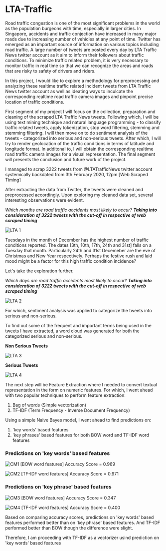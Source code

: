 # LTA-Traffic

Road traffic congestion is one of the most significant problems in the world as the population burgeons with time, especially in larger cities. In Singapore, accidents and traffic conjection have increased in many major roads due to increasing number of vehicles at any point of time. Twitter has emerged as an important source of information on various topics including road traffic. A large number of tweets are posted every day by LTA Traffic News twitter account as it aim to inform their followers about traffic conditions. To minimize traffic related problem, it is very necessary to monitor traffic in real time so that we can recognize the areas and roads that are risky to safety of drivers and riders.

In this project, I would like to explore a methodology for preprocessing and analyzing these realtime traffic related incident tweets from LTA Traffic News twitter account as well as ideating ways to inculcate the corresponding realtime road traffic camera images and pinpoint precise location of traffic conditions.

First segment of my project I will focus on the collection, preparation and cleaning of the scraped LTA Traffic News tweets. Following which, I will be using text mining technique and natural language programming - to classify traffic related tweets, apply tokenization, stop word filtering, stemming and stemming filtering.  I will then move on to do sentiment analysis of the tweets - categorized into serious and non-serious tweets. After which, I will try to render geolocation of the traffic conditions in terms of latitude and longitude format. In additonal to, I will obtain the corresponding realtime road traffic camera images for a visual representation. The final segment will presents the conclusion and future work of the project. 

I managed to scrap 3222 tweets from @LTATrafficNews twitter account systemically backdated from 3th February 2020, 12pm [Web Scraped Timing]

After extracting the data from Twitter, the tweets were cleaned and preprocessed accordingly. Upon exploring my cleaned data set, several interesting observations were evident.

*Which months are road traffic accidents most likely to occur?*
***Taking into consideration of 3222 tweets with the cut-off in respective of web scraped timing***

![LTA 1](https://github.com/RadheV/LTA-Traffic/blob/master/Image1.png)

Tuesdays in the month of December has the highest number of traffic conditions reported. 
The dates [3th, 10th, 17th, 24th and 31st] falls on a Tuesday that month. Particularly 24th and 31st Decemeber are the eve of Christmas and New Year respectively. Perhaps the festive rush and laid mood might be a factor for this high traffic condition incidence? 

Let's take the exploration further.

*Which days are road traffic accidents most likely to occur?*
***Taking into consideration of 3222 tweets with the cut-off in respective of web scraped timing***

![LTA 2](https://github.com/RadheV/LTA-Traffic/blob/master/Image2.png)

For which, sentiment analysis was applied to categorize the tweets into serious and non-serious.

To find out some of the frequent and important terms being used in the tweets I have extracted, a word cloud was generated for both the categorized serious and non-serious.

**Non Serious Tweets**

![LTA 3](https://github.com/RadheV/LTA-Traffic/blob/master/Image3.png)

**Serious Tweets**

![LTA 4](https://github.com/RadheV/LTA-Traffic/blob/master/Image4.png)

The next step will be Feature Extraction where I needed to convert textual representation in the form on numeric features. For which, I went ahead with two popular techniques to perform feature extraction:
1. Bag of words (Simple vectorization)
2. TF-IDF (Term Frequency - Inverse Document Frequency)

Using a simple Naive Bayes model, I went ahead to find predictions on:
1. 'key words' based features
2. 'key phrases' based features
for both BOW word and TF-IDF word features

### Predictions on 'key words' based features

![CM1](https://github.com/RadheV/LTA-Traffic/blob/master/CM1.png)
[BOW word features] Accuracy Score = 0.969

![CM2](https://github.com/RadheV/LTA-Traffic/blob/master/CM2.png)
[TF-IDF word features] Accuracy Score = 0.971

### Predictions on 'key phrase' based features

![CM3](https://github.com/RadheV/LTA-Traffic/blob/master/CM3.png)
[BOW word features] Accuracy Score = 0.347

![CM4](https://github.com/RadheV/LTA-Traffic/blob/master/CM4.png)
[TF-IDF word features] Accuracy Score = 0.400


Based on comparing accuracy scores, predictions on 'key words' based features performed better than on 'key phrase' based features. And TF-IDF performed better than BOW though the difference were slight. 

Therefore, I am proceeding with TF-IDF as a vectorizer usind prediction on 'key words' based features 





